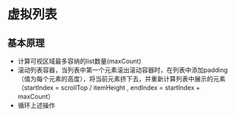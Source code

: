 # 虚拟列表

## 基本原理

- 计算可视区域最多容纳的list数量(maxCount)
- 滚动列表容器，当列表中第一个元素滚出滚动容器时，在列表中添加padding（值为每个元素的高度），将当前元素挤下去，并重新计算列表中展示的元素（startIndex = scrollTop / itemHeight  ,  endIndex = startIndex + maxCount）
- 循环上述操作

